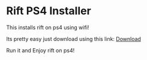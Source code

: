#  Rift PS4 Installer

This installs rift on ps4 using wifi!

Its pretty easy just download using this link: [Download](https://github.com/Twin1YT/rift-ps4-installer/releases/download/V1/rift-ps4-installer.zip)

Run it and Enjoy rift on ps4!

